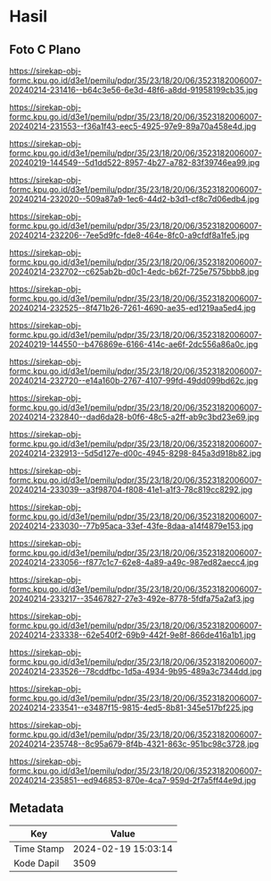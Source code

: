 # Hasil

## Foto C Plano

https://sirekap-obj-formc.kpu.go.id/d3e1/pemilu/pdpr/35/23/18/20/06/3523182006007-20240214-231416--b64c3e56-6e3d-48f6-a8dd-91958199cb35.jpg

https://sirekap-obj-formc.kpu.go.id/d3e1/pemilu/pdpr/35/23/18/20/06/3523182006007-20240214-231553--f36a1f43-eec5-4925-97e9-89a70a458e4d.jpg

https://sirekap-obj-formc.kpu.go.id/d3e1/pemilu/pdpr/35/23/18/20/06/3523182006007-20240219-144549--5d1dd522-8957-4b27-a782-83f39746ea99.jpg

https://sirekap-obj-formc.kpu.go.id/d3e1/pemilu/pdpr/35/23/18/20/06/3523182006007-20240214-232020--509a87a9-1ec6-44d2-b3d1-cf8c7d06edb4.jpg

https://sirekap-obj-formc.kpu.go.id/d3e1/pemilu/pdpr/35/23/18/20/06/3523182006007-20240214-232206--7ee5d9fc-fde8-464e-8fc0-a9cfdf8a1fe5.jpg

https://sirekap-obj-formc.kpu.go.id/d3e1/pemilu/pdpr/35/23/18/20/06/3523182006007-20240214-232702--c625ab2b-d0c1-4edc-b62f-725e7575bbb8.jpg

https://sirekap-obj-formc.kpu.go.id/d3e1/pemilu/pdpr/35/23/18/20/06/3523182006007-20240214-232525--8f471b26-7261-4690-ae35-ed1219aa5ed4.jpg

https://sirekap-obj-formc.kpu.go.id/d3e1/pemilu/pdpr/35/23/18/20/06/3523182006007-20240219-144550--b476869e-6166-414c-ae6f-2dc556a86a0c.jpg

https://sirekap-obj-formc.kpu.go.id/d3e1/pemilu/pdpr/35/23/18/20/06/3523182006007-20240214-232720--e14a160b-2767-4107-99fd-49dd099bd62c.jpg

https://sirekap-obj-formc.kpu.go.id/d3e1/pemilu/pdpr/35/23/18/20/06/3523182006007-20240214-232840--dad6da28-b0f6-48c5-a2ff-ab9c3bd23e69.jpg

https://sirekap-obj-formc.kpu.go.id/d3e1/pemilu/pdpr/35/23/18/20/06/3523182006007-20240214-232913--5d5d127e-d00c-4945-8298-845a3d918b82.jpg

https://sirekap-obj-formc.kpu.go.id/d3e1/pemilu/pdpr/35/23/18/20/06/3523182006007-20240214-233039--a3f98704-f808-41e1-a1f3-78c819cc8292.jpg

https://sirekap-obj-formc.kpu.go.id/d3e1/pemilu/pdpr/35/23/18/20/06/3523182006007-20240214-233030--77b95aca-33ef-43fe-8daa-a14f4879e153.jpg

https://sirekap-obj-formc.kpu.go.id/d3e1/pemilu/pdpr/35/23/18/20/06/3523182006007-20240214-233056--f877c1c7-62e8-4a89-a49c-987ed82aecc4.jpg

https://sirekap-obj-formc.kpu.go.id/d3e1/pemilu/pdpr/35/23/18/20/06/3523182006007-20240214-233217--35467827-27e3-492e-8778-5fdfa75a2af3.jpg

https://sirekap-obj-formc.kpu.go.id/d3e1/pemilu/pdpr/35/23/18/20/06/3523182006007-20240214-233338--62e540f2-69b9-442f-9e8f-866de416a1b1.jpg

https://sirekap-obj-formc.kpu.go.id/d3e1/pemilu/pdpr/35/23/18/20/06/3523182006007-20240214-233526--78cddfbc-1d5a-4934-9b95-489a3c7344dd.jpg

https://sirekap-obj-formc.kpu.go.id/d3e1/pemilu/pdpr/35/23/18/20/06/3523182006007-20240214-233541--e3487f15-9815-4ed5-8b81-345e517bf225.jpg

https://sirekap-obj-formc.kpu.go.id/d3e1/pemilu/pdpr/35/23/18/20/06/3523182006007-20240214-235748--8c95a679-8f4b-4321-863c-951bc98c3728.jpg

https://sirekap-obj-formc.kpu.go.id/d3e1/pemilu/pdpr/35/23/18/20/06/3523182006007-20240214-235851--ed946853-870e-4ca7-959d-2f7a5ff44e9d.jpg


## Metadata

| Key        | Value               |
| ---------- | ------------------- |
| Time Stamp | 2024-02-19 15:03:14 |
| Kode Dapil | 3509                |



